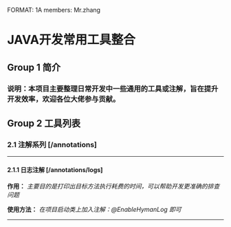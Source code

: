 FORMAT: 1A
members: Mr.zhang

# JAVA开发常用工具整合

## Group 1 简介

### 说明：本项目主要整理日常开发中一些通用的工具或注解，旨在提升开发效率，欢迎各位大佬参与贡献。

## Group 2 工具列表

### 2.1 注解系列 [/annotations]

----
#### 2.1.1 日志注解 [/annotations/logs]
**作用：** *主要目的是打印出目标方法执行耗费的时间，可以帮助开发更准确的排查问题*

**使用方法：** *在项目启动类上加入注解：@EnableHymanLog 即可*

----


